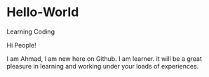 # Hello-World
Learning Coding

Hi People!

I am Ahmad, I am new here on Github. I am learner. it will be a great pleasure in learning and working under your loads of experiences.
